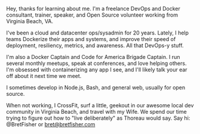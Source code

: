 Hey, thanks for learning about me. I'm a freelance DevOps and Docker consultant, trainer, speaker, and Open Source volunteer working from Virginia Beach, VA.

I've been a cloud and datacenter ops/sysadmin for 20 years. Lately, I help teams Dockerize their apps and systems, and improve their speed of deployment, resiliency, metrics, and awareness. All that DevOps-y stuff.

I'm also a Docker Captain and Code for America Brigade Captain. I run several monthly meetups, speak at conferences, and love helping others. I'm obsessed with containerizing any app I see, and I'll likely talk your ear off about it next time we meet.

I sometimes develop in Node.js, Bash, and general web, usually for open source.

When not working, I CrossFit, surf a little, geekout in our awesome local dev community in Virginia Beach, and travel with my Wife. We spend our time trying to figure out how to "live deliberately" as Thoreau would say. Say hi: @BretFisher or bret@bretfisher.com